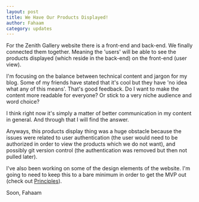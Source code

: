 ```yaml
---
layout: post
title: We Have Our Products Displayed!
author: Fahaam
category: updates
---
```


For the Zenith Gallery website there is a front-end and back-end. We finally connected them together. Meaning the 'users' will be able to see the products displayed (which reside in the back-end) on the front-end (user view). 

I'm focusing on the balance between technical content and jargon for my blog. Some of my friends have stated that it's cool but they have 'no idea what any of this means'. That's good feedback. Do I want to make the content more readable for everyone? Or stick to a very niche audience and word choice?

I think right now it's simply a matter of better communication in my content in general. And through that I will find the answer.

Anyways, this products display thing was a huge obstacle because the issues were related to user authentication (the user would need to be authorized in order to view the products which we do not want), and possibly git version control (the authentication was removed but then not pulled later).

I've also been working on some of the design elements of the website. I'm going to need to keep this to a bare minimum in order to get the MVP out (check out [Principles](https://fahaam.tech/misc/2024/06/19/Principles.html)).

Soon,
Fahaam
